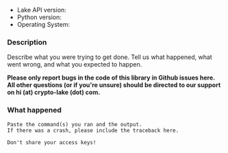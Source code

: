 * Lake API version:
* Python version:
* Operating System:

### Description

Describe what you were trying to get done.
Tell us what happened, what went wrong, and what you expected to happen.

**Please only report bugs in the code of this library in Github issues here. All other questions (or if you're unsure) should be directed to our support on hi (at) crypto-lake (dot) com.**

### What happened

```
Paste the command(s) you ran and the output.
If there was a crash, please include the traceback here.

Don't share your access keys!
```
